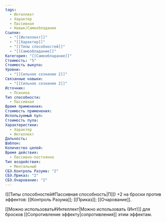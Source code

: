 ```yaml
---
tags:
  - Интеллект
  - Характер
  - Пассивная
  - Навык/Самообладание
Ссылки:
  - "[[Интеллект]]"
  - "[[Характер]]"
  - "[[Типы способностей]]"
  - "[[Самообладание]]"
Категория: "[[Самообладание]]"
Стоимость: "5"
Стоимость выкупа: 
Уровни:
  - "[[Сильное сознание 2]]"
Связанные навыки:
  - "[[Сильное сознание 2]]"
Источник:
  - Психика
Тип способности:
  - Пассивная
Время применения: 
Стоимость применения: 
Используемый пул: 
Стоимость пула: 
Характеристики:
  - Характер
  - Интеллект
Дальность: 
Шаблон: 
Количество целей: 
Время действия:
  - Пассивно-постоянно
Тип воздействия:
  - Ментальный
СБЭ.Контроль Разума: "2"
СБЭ.Приказ: "2"
СБЭ.Очарование: "2"
---
```

([[Типы способностей#Пассивная способность|П]]) +2 на броски против эффектов: [[Контроль Разума]]; [[Приказ]]; [[Очарование]]. 

[[Можно использовать#Интеллект|Можно использовать (Инт)]] для бросков [[Сопротивление эффекту|сопротивления]] этим эффектам. 